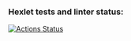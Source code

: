 ### Hexlet tests and linter status:
[![Actions Status](https://github.com/v3n7/python-project-lvl1/workflows/hexlet-check/badge.svg)](https://github.com/v3n7/python-project-lvl1/actions)
